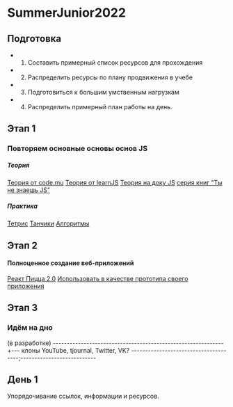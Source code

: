 # SummerJunior2022
## Подготовка
- 1. Составить примерный список ресурсов для прохождения
- 2. Распределить ресурсы по плану продвижения в учебе
- 3. Подготовиться к большим умственным нагрузкам
- 4. Распределить примерный план работы на день.
## Этап 1
### Повторяем основные основы основ JS
##### Теория
[Теория от code.mu](https://www.code.mu/ru/javascript/book/prime/)
[Теория от learnJS](https://learn.javascript.ru)
[Теория на доку JS](https://doka.guide/js/)
[серия книг "Ты не знаешь JS"](https://github.com/azat-io/you-dont-know-js-ru)
##### Практика
[Тетрис](https://www.youtube.com/watch?v=r-pyoBqQqNU&list=PLqHlAwsJRxAMa9HHLRZcHFZyM7SBHqJgt)
[Танчики](https://www.youtube.com/watch?v=hDtqB8oiHCA&list=PLqHlAwsJRxAPZ5LQpGfZRQjLeWIEIfX2-&index=10)
[Алгоритмы](https://www.youtube.com/c/ViktorKarpovCodes/videos)
## Этап 2
#### Полноценное создание веб-приложений
[Реакт Пицца 2.0](https://www.youtube.com/watch?v=_UywBskWJ7Q&list=PL0FGkDGJQjJG9eI85xM1_iLIf6BcEdaNl)
[Использовать в качестве прототипа своего приложения](https://www.youtube.com/watch?v=euYBnQ5MbLM&list=PL7cTIfGFrdKkQAWKDu2NdFt5Cx38B-A3i)
## Этап 3
### Идём на дно
(в разработке)
-------------------------------------------------------------+---
клоны YouTube, tjournal, Twitter, VK?
--------------------------------------;---------------------------
## День 1
Упорядочивание ссылок, информации и ресурсов.
